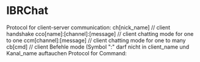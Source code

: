 # IBRChat
Protocol for client-server communication:
ch[nick_name]			// client handshake
cco[name]:[channel]:[message]		// client chatting mode for one to one
ccm[channel]:[message]			// client chatting mode for one to many
cb[cmd]					// client Befehle mode
(Symbol ":" darf nicht in client_name und Kanal_name auftauchen
Protocol for Command:
